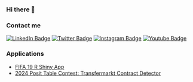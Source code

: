 ### Hi there 👋

### Contact me

[![LinkedIn Badge](https://img.shields.io/badge/LinkedIn-Profile-blue)](https://www.linkedin.com/in/ekrem-bayar/)
[![Twitter Badge](https://img.shields.io/badge/Twitter-Profile-blue)](https://twitter.com/EkremBayar_)
[![Instagram Badge](https://img.shields.io/badge/Instagram-Profile-orange)](https://www.instagram.com/ekrembayar_/)
[![Youtube Badge](https://img.shields.io/badge/Instagram-Profile-green)](https://www.youtube.com/@EkremBayar/videos)

### Applications

- [FIFA 19 R Shiny App](https://ekrem-bayar.shinyapps.io/FifaDash/)
- [2024 Posit Table Contest: Transfermarkt Contract Detector](https://github.com/EkremBayar/2024-Posit-Table-Contest)


<!--
**EkremBayar/EkremBayar** is a ✨ _special_ ✨ repository because its `README.md` (this file) appears on your GitHub profile.

Here are some ideas to get you started:

- 🔭 I’m currently working on ...
- 🌱 I’m currently learning ...
- 👯 I’m looking to collaborate on ...
- 🤔 I’m looking for help with ...
- 💬 Ask me about ...
- 📫 How to reach me: ...
- 😄 Pronouns: ...
- ⚡ Fun fact: ...
-->


